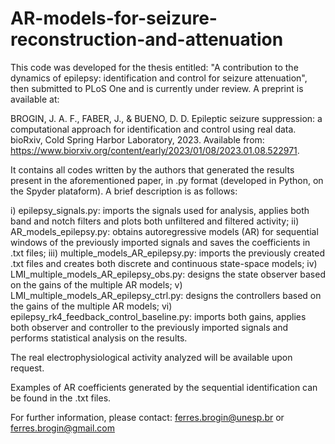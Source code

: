 # AR-models-for-seizure-reconstruction-and-attenuation

This code was developed for the thesis entitled: "A contribution to the dynamics of epilepsy: identification and control for seizure attenuation", then submitted to PLoS One and is currently under review. A preprint is available at:

BROGIN, J. A. F., FABER, J., \& BUENO, D. D. Epileptic seizure suppression: a computational approach for identification and control using real data. bioRxiv, Cold Spring Harbor Laboratory, 2023. Available from: <https://www.biorxiv.org/content/early/2023/01/08/2023.01.08.522971>.

It contains all codes written by the authors that generated the results present in the aforementioned paper, in .py format (developed in Python, on the Spyder plataform). A brief description is as follows:

i) epilepsy_signals.py: imports the signals used for analysis, applies both band and notch filters and plots both unfiltered and filtered activity; ii) AR_models_epilepsy.py: obtains autoregressive models (AR) for sequential windows of the previously imported signals and saves the coefficients in .txt files; iii) multiple_models_AR_epilepsy.py: imports the previously created .txt files and creates both discrete and continuous state-space models; iv) LMI_multiple_models_AR_epilepsy_obs.py: designs the state observer based on the gains of the multiple AR models; v) LMI_multiple_models_AR_epilepsy_ctrl.py: designs the controllers based on the gains of the multiple AR models; vi) epilepsy_rk4_feedback_control_baseline.py: imports both gains, applies both observer and controller to the previously imported signals and performs statistical analysis on the results.

The real electrophysiological activity analyzed will be available upon request.

Examples of AR coefficients generated by the sequential identification can be found in the .txt files.

For further information, please contact: ferres.brogin@unesp.br or ferres.brogin@gmail.com
